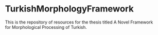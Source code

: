 # TurkishMorphologyFramework

This is the repository of resources for the thesis titled A Novel Framework for Morphological Processing of Turkish.

